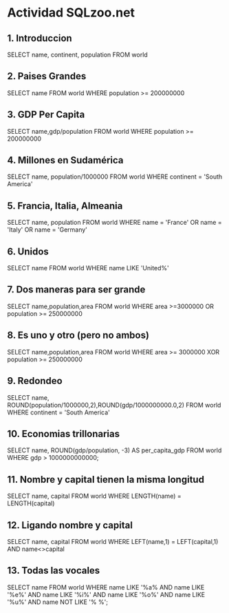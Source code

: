 # Actividad SQLzoo.net

## 1. Introduccion
SELECT name, continent, population FROM world

## 2. Paises Grandes
SELECT name FROM world
WHERE population >= 200000000

## 3. GDP Per Capita
SELECT name,gdp/population FROM world
WHERE population >= 200000000

## 4. Millones en Sudamérica
SELECT name, population/1000000 FROM world
WHERE continent = 'South America'

## 5. Francia, Italia, Almeania
SELECT name, population FROM world
WHERE name = 'France' OR name = 'Italy' OR name = 'Germany'

## 6. Unidos
SELECT name FROM world
WHERE name LIKE 'United%'

## 7. Dos maneras para ser grande
SELECT name,population,area FROM world
WHERE area >=3000000 OR population >= 250000000

## 8. Es uno y otro (pero no ambos)
SELECT name,population,area FROM world
WHERE area >= 3000000 XOR population >= 250000000

## 9. Redondeo
SELECT name, ROUND(population/1000000,2),ROUND(gdp/1000000000.0,2) FROM world
WHERE continent = 'South America'

## 10. Economias trillonarias
SELECT name, ROUND(gdp/population, -3) AS per_capita_gdp
  FROM world
WHERE gdp > 1000000000000;

## 11. Nombre y capital tienen la misma longitud
SELECT name, capital
  FROM world
 WHERE LENGTH(name) = LENGTH(capital)

## 12. Ligando nombre y capital
SELECT name, capital
  FROM world
WHERE LEFT(name,1) = LEFT(capital,1) AND name<>capital

## 13. Todas las vocales
SELECT name
FROM world
WHERE name LIKE '%a% AND name LIKE '%e%' AND name LIKE '%i%' AND name LIKE '%o%' AND name LIKE '%u%'
AND name NOT LIKE '% %';
